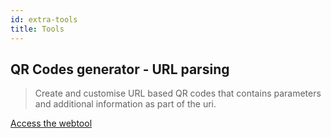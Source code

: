 ```yaml
---
id: extra-tools
title: Tools
---
```


## QR Codes generator - URL parsing
> Create and customise URL based QR codes that contains parameters and additional information as part of the uri.

<a href="/tools/qr" target="_blank">Access the webtool</a>
